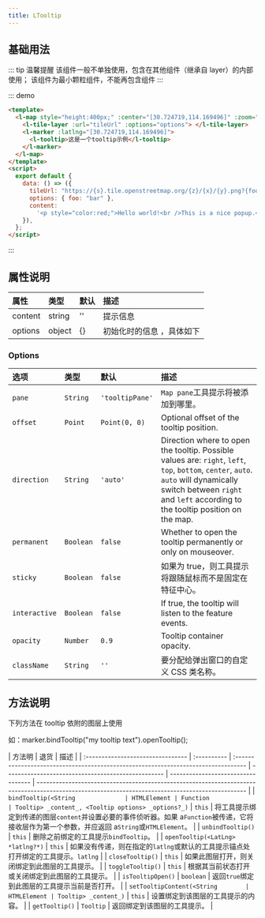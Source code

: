 ```yaml
---
title: LTooltip
---
```


## 基础用法

::: tip 温馨提醒
该组件一般不单独使用，包含在其他组件（继承自 layer）的内部使用；
该组件为最小颗粒组件，不能再包含组件
:::

::: demo

```html
<template>
  <l-map style="height:400px;" :center="[30.724719,114.169496]" :zoom="12">
    <l-tile-layer :url="tileUrl" :options="options"> </l-tile-layer>
    <l-marker :latlng="[30.724719,114.169496]">
      <l-tooltip>这是一个tooltip示例</l-tooltip>
    </l-marker>
  </l-map>
</template>
<script>
  export default {
    data: () => ({
      tileUrl: "https://{s}.tile.openstreetmap.org/{z}/{x}/{y}.png?{foo}",
      options: { foo: "bar" },
      content:
        '<p style="color:red;">Hello world!<br />This is a nice popup.</p>',
    }),
  };
</script>
```

:::

## 属性说明

| 属性    | 类型   | 默认 | 描述                      |
| :------ | :----- | :--- | :------------------------ |
| content | string | ''   | 提示信息                  |
| options | object | {}   | 初始化时的信息 ，具体如下 |

### Options

| 选项          | 类型      | 默认            | 描述                                                                                                                                                                                                                  |
| :------------ | :-------- | :-------------- | :-------------------------------------------------------------------------------------------------------------------------------------------------------------------------------------------------------------------- |
| `pane`        | `String`  | `'tooltipPane'` | `Map pane`工具提示将被添加到哪里。                                                                                                                                                                                    |
| `offset`      | `Point`   | `Point(0, 0)`   | Optional offset of the tooltip position.                                                                                                                                                                              |
| `direction`   | `String`  | `'auto'`        | Direction where to open the tooltip. Possible values are: `right`, `left`, `top`, `bottom`, `center`, `auto`. `auto` will dynamically switch between `right` and `left` according to the tooltip position on the map. |
| `permanent`   | `Boolean` | `false`         | Whether to open the tooltip permanently or only on mouseover.                                                                                                                                                         |
| `sticky`      | `Boolean` | `false`         | 如果为 true，则工具提示将跟随鼠标而不是固定在特征中心。                                                                                                                                                               |
| `interactive` | `Boolean` | `false`         | If true, the tooltip will listen to the feature events.                                                                                                                                                               |
| `opacity`     | `Number`  | `0.9`           | Tooltip container opacity.                                                                                                                                                                                            |
| `className`   | `String`  | `''`            | 要分配给弹出窗口的自定义 CSS 类名称。                                                                                                                                                                                 |

## 方法说明

下列方法在 tooltip 依附的图层上使用

如：marker.bindTooltip("my tooltip text").openTooltip();

| 方法明                            | 退货        | 描述                                                                               |
| :-------------------------------- | :---------- | :--------------------------------------------------------------------------------- | -------------------------------------------------- | ---------------------------------- | ------------------------------------------------------------------------------------------------------------------------------------------------ |
| `bindTooltip(<String              | HTMLElement | Function                                                                           | Tooltip> _content_, <Tooltip options> _options?_)` | `this`                             | 将工具提示绑定到传递的图层`content`并设置必要的事件侦听器。如果 a`Function`被传递，它将接收层作为第一个参数，并应返回 a`String`或`HTMLElement`。 |
| `unbindTooltip()`                 | `this`      | 删除之前绑定的工具提示`bindTooltip`。                                              |
| `openTooltip(<LatLng> *latlng?*)` | `this`      | 如果没有传递，则在指定的`latlng`或默认的工具提示锚点处打开绑定的工具提示。`latlng` |
| `closeTooltip()`                  | `this`      | 如果此图层打开，则关闭绑定到此图层的工具提示。                                     |
| `toggleTooltip()`                 | `this`      | 根据其当前状态打开或关闭绑定到此图层的工具提示。                                   |
| `isTooltipOpen()`                 | `boolean`   | 返回`true`绑定到此图层的工具提示当前是否打开。                                     |
| `setTooltipContent(<String        | HTMLElement | Tooltip> _content_)`                                                               | `this`                                             | 设置绑定到该图层的工具提示的内容。 |
| `getTooltip()`                    | `Tooltip`   | 返回绑定到该图层的工具提示。                                                       |
